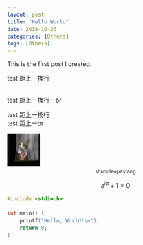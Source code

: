 ```yaml
---
layout: post
title: "Hello World"
date: 2018-10-26
categories: [Others]
tags: [Others]
---
```


This is the first post I created.

test 距上一換行

<br>
test 距上一換行一br

test 距上一換行
<br>
test 距上一br

<img src="/assets/images/hello-world/shuncleopasfang.jpg" style="width: 15%;" class="center" alt="shuncleopasfang" />
<center><small>shuncleopasfang</small></center>

$$
e^{i\pi} + 1 = 0
$$

```c
#include <stdio.h>

int main() {
    printf("Hello, World!\n");
    return 0;
}
```
